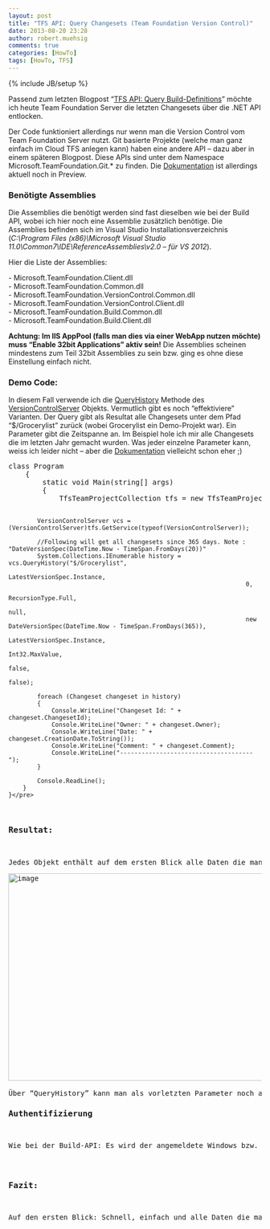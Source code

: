 ```yaml
---
layout: post
title: "TFS API: Query Changesets (Team Foundation Version Control)"
date: 2013-08-20 23:28
author: robert.muehsig
comments: true
categories: [HowTo]
tags: [HowTo, TFS]
---
```

{% include JB/setup %}
<p>Passend zum letzten Blogpost “<a href="http://code-inside.de/blog/2013/08/19/tfs-api-query-build-definitions/">TFS API: Query Build-Definitions</a>” möchte ich heute Team Foundation Server die letzten Changesets über die .NET API entlocken.</p> <p>Der Code funktioniert allerdings nur wenn man die Version Control vom Team Foundation Server nutzt. Git basierte Projekte (welche man ganz einfach im Cloud TFS anlegen kann) haben eine andere API – dazu aber in einem späteren Blogpost. Diese APIs sind unter dem Namespace Microsoft.TeamFoundation.Git.* zu finden. Die <a href="http://msdn.microsoft.com/en-us/library/bb130146(v=vs.120).aspx">Dokumentation</a> ist allerdings aktuell noch in Preview.</p> <h3>Benötigte Assemblies</h3> <p>Die Assemblies die benötigt werden sind fast dieselben wie bei der Build API, wobei ich hier noch eine Assemblie zusätzlich benötige. Die Assemblies befinden sich im Visual Studio Installationsverzeichnis (<em>C:\Program Files (x86)\Microsoft Visual Studio 11.0\Common7\IDE\ReferenceAssemblies\v2.0 – für VS 2012</em>). </p> <p>Hier die Liste der Assemblies: <p>- Microsoft.TeamFoundation.Client.dll<br>- Microsoft.TeamFoundation.Common.dll<br>- Microsoft.TeamFoundation.VersionControl.Common.dll<br>- Microsoft.TeamFoundation.VersionControl.Client.dll<br>- Microsoft.TeamFoundation.Build.Common.dll<br>- Microsoft.TeamFoundation.Build.Client.dll</p> <p><strong>Achtung: Im IIS AppPool (falls man dies via einer WebApp nutzen möchte) muss “Enable 32bit Applications” aktiv sein!</strong> Die Assemblies scheinen mindestens zum Teil 32bit Assemblies zu sein bzw. ging es ohne diese Einstellung einfach nicht. <h3>Demo Code:</h3> <p>In diesem Fall verwende ich die <a href="http://msdn.microsoft.com/en-us/library/microsoft.teamfoundation.versioncontrol.client.versioncontrolserver.queryhistory.aspx">QueryHistory</a> Methode des <a href="http://msdn.microsoft.com/en-us/library/Microsoft.TeamFoundation.VersionControl.Client.VersionControlServer.aspx">VersionControlServer</a> Objekts. Vermutlich gibt es noch “effektiviere” Varianten. Der Query gibt als Resultat alle Changesets unter dem Pfad “$/Grocerylist” zurück (wobei Grocerylist ein Demo-Projekt war). Ein Parameter gibt die Zeitspanne an. Im Beispiel hole ich mir alle Changesets die im letzten Jahr gemacht wurden. Was jeder einzelne Parameter kann, weiss ich leider nicht – aber die <a href="http://msdn.microsoft.com/en-us/library/microsoft.teamfoundation.versioncontrol.client.versioncontrolserver.queryhistory.aspx">Dokumentation</a> vielleicht schon eher ;)</p><pre class="brush: csharp; auto-links: true; collapse: false; first-line: 1; gutter: true; html-script: false; light: false; ruler: false; smart-tabs: true; tab-size: 4; toolbar: true;">class Program
    {
        static void Main(string[] args)
        {
            TfsTeamProjectCollection tfs = new TfsTeamProjectCollection(new Uri("https://code-inside.visualstudio.com/DefaultCollection"));

            VersionControlServer vcs = (VersionControlServer)tfs.GetService(typeof(VersionControlServer));

            //Following will get all changesets since 365 days. Note : "DateVersionSpec(DateTime.Now - TimeSpan.FromDays(20))"
            System.Collections.IEnumerable history = vcs.QueryHistory("$/Grocerylist", 
                                                                      LatestVersionSpec.Instance,
                                                                      0,
                                                                      RecursionType.Full,
                                                                      null,
                                                                      new DateVersionSpec(DateTime.Now - TimeSpan.FromDays(365)),
                                                                      LatestVersionSpec.Instance,
                                                                      Int32.MaxValue,
                                                                      false,
                                                                      false);

            foreach (Changeset changeset in history)
            {
                Console.WriteLine("Changeset Id: " + changeset.ChangesetId);
                Console.WriteLine("Owner: " + changeset.Owner);
                Console.WriteLine("Date: " + changeset.CreationDate.ToString());
                Console.WriteLine("Comment: " + changeset.Comment);
                Console.WriteLine("-------------------------------------");
            }

            Console.ReadLine();
        }
    }</pre>
<h3>Resultat:</h3>
<p>Jedes Objekt enthält auf dem ersten Blick alle Daten die man auch über Visual Studio &amp; co. beziehen kann – dazu WorkItems, CheckinNotes usw.
<p><a href="{{BASE_PATH}}/assets/wp-images/image1904.png"><img title="image" style="border-top: 0px; border-right: 0px; border-bottom: 0px; border-left: 0px; display: inline" border="0" alt="image" src="{{BASE_PATH}}/assets/wp-images/image_thumb1045.png" width="587" height="413"></a> 
<p>Über “QueryHistory” kann man als vorletzten Parameter noch angeben ob man die Changes haben möchte – so kann man auch direkt nachvollziehen was wirklich geändert wurde.
<h3>Authentifizierung</h3>
<p>Wie bei der Build-API: Es wird der angemeldete Windows bzw. Microsoft Account genommen – ansonsten wird ein Authentifizierungsfenster angezeigt. Man kann auch die Credentials über die API mitgeben. Alles <a href="http://code-inside.de/blog/2013/08/19/tfs-api-query-build-definitions/">weitere in dem TFS Build Blogpost</a>.
<h3></h3>
<h3>Fazit:</h3>
<p>Auf den ersten Blick: Schnell, einfach und alle Daten die man benötigt.</p>
